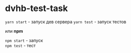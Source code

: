 # dvhb-test-task

`yarn start` - запуск дев сервера
`yarn test` - запуск тестов

или **npm**

`npm start` - запуск  
`npm test` - тест  

